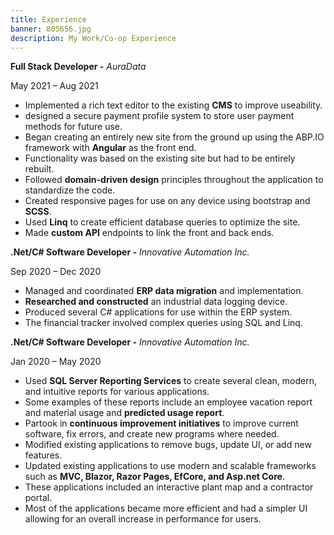 ```yaml
---
title: Experience
banner: 805656.jpg
description: My Work/Co-op Experience
---
```

**Full Stack Developer -** *AuraData*

May 2021 – Aug 2021

* Implemented a rich text editor to the existing **CMS** to improve useability.
* designed a secure payment profile system to store user payment methods for future use.
* Began creating an entirely new site from the ground up using the ABP.IO framework with **Angular** as the front end.
* Functionality was based on the existing site but had to be entirely rebuilt.
* Followed **domain-driven design** principles throughout the application to standardize the code.
* Created responsive pages for use on any device using bootstrap and **SCSS**.
* Used **Linq** to create efficient database queries to optimize the site.
* Made **custom API** endpoints to link the front and back ends.

**.Net/C# Software Developer -** *Innovative Automation Inc.*

Sep 2020 – Dec 2020

* Managed and coordinated **ERP data migration** and implementation.
* **Researched and constructed** an industrial data logging device.
* Produced several C# applications for use within the ERP system.
* The financial tracker involved complex queries using SQL and Linq.

**.Net/C# Software Developer -** *Innovative Automation Inc.*

Jan 2020 – May 2020

* Used **SQL Server Reporting Services** to create several clean, modern, and intuitive reports for various applications.
* Some examples of these reports include an employee vacation report and material usage and **predicted usage report**.
* Partook in **continuous improvement initiatives** to improve current software, fix errors, and create new programs where needed.
* Modified existing applications to remove bugs, update UI, or add new features.
* Updated existing applications to use modern and scalable frameworks such as **MVC, Blazor, Razor Pages, EfCore, and Asp.net Core**.
* These applications included an interactive plant map and a contractor portal.
* Most of the applications became more efficient and had a simpler UI allowing for an overall increase in performance for users.